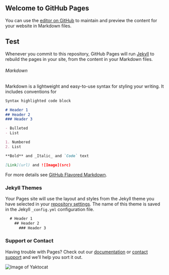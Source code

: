 ## Welcome to GitHub Pages

You can use the [editor on GitHub](https://github.com/PixyBird/pixybird.github.io/edit/master/index.md) to maintain and preview the content for your website in Markdown files.


## Test

Whenever you commit to this repository, GitHub Pages will run [Jekyll](https://jekyllrb.com/) to rebuild the pages in your site, from the content in your Markdown files.

###### Markdown

Markdown is a lightweight and easy-to-use syntax for styling your writing. It includes conventions for

```markdown
Syntax highlighted code block

# Header 1
## Header 2
### Header 3

- Bulleted
- List

1. Numbered
2. List

**Bold** and _Italic_ and `Code` text

[Link](url) and ![Image](src)
```

For more details see [GitHub Flavored Markdown](https://guides.github.com/features/mastering-markdown/).

### Jekyll Themes

Your Pages site will use the layout and styles from the Jekyll theme you have selected in your [repository settings](https://github.com/PixyBird/pixybird.github.io/settings). The name of this theme is saved in the Jekyll `_config.yml` configuration file.

```markdown
  # Header 1
    ## Header 2
      ### Header 3

```

### Support or Contact

Having trouble with Pages? Check out our [documentation](https://help.github.com/categories/github-pages-basics/) or [contact support](https://github.com/contact) and we’ll help you sort it out.

![Image of Yaktocat](https://i.servimg.com/u/f65/12/28/15/21/20190421.jpg)


